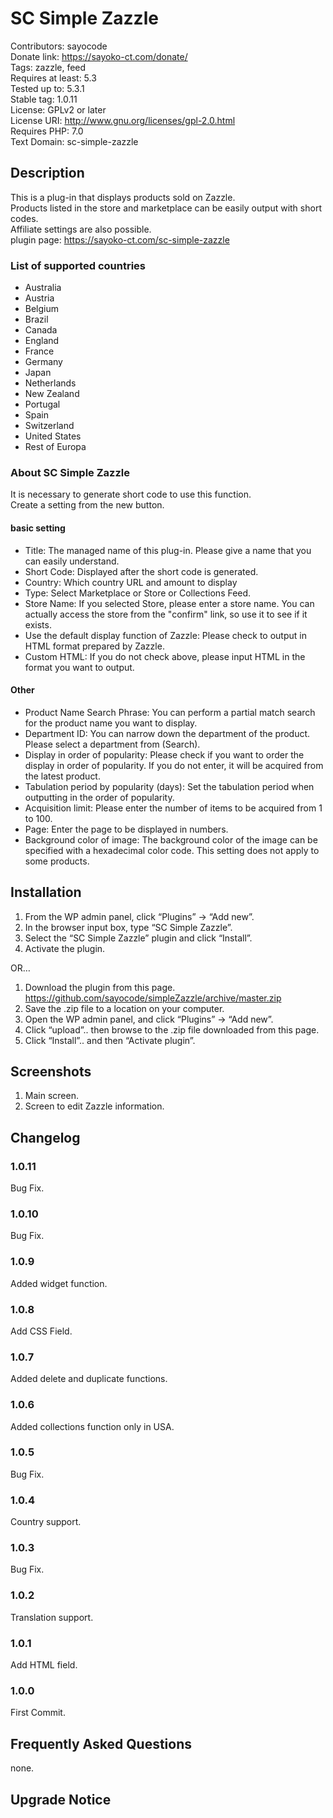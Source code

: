 # SC Simple Zazzle  
Contributors: sayocode  
Donate link: https://sayoko-ct.com/donate/  
Tags: zazzle, feed  
Requires at least: 5.3  
Tested up to: 5.3.1  
Stable tag: 1.0.11  
License: GPLv2 or later  
License URI: http://www.gnu.org/licenses/gpl-2.0.html  
Requires PHP: 7.0  
Text Domain: sc-simple-zazzle  


## Description  

This is a plug-in that displays products sold on Zazzle.  
Products listed in the store and marketplace can be easily output with short codes.  
Affiliate settings are also possible.  
plugin page: https://sayoko-ct.com/sc-simple-zazzle  

### List of supported countries  
* Australia  
* Austria  
* Belgium  
* Brazil  
* Canada  
* England  
* France  
* Germany  
* Japan  
* Netherlands  
* New Zealand  
* Portugal  
* Spain  
* Switzerland  
* United States  
* Rest of Europa  

### About SC Simple Zazzle  
It is necessary to generate short code to use this function.  
Create a setting from the new button.  

#### basic setting  
* Title: The managed name of this plug-in. Please give a name that you can easily understand.  
* Short Code: Displayed after the short code is generated.  
* Country: Which country URL and amount to display  
* Type: Select Marketplace or Store or Collections Feed.  
* Store Name: If you selected Store, please enter a store name. You can actually access the store from the "confirm" link, so use it to see if it exists.  
* Use the default display function of Zazzle: Please check to output in HTML format prepared by Zazzle.  
* Custom HTML: If you do not check above, please input HTML in the format you want to output.  

#### Other  
* Product Name Search Phrase: You can perform a partial match search for the product name you want to display.  
* Department ID: You can narrow down the department of the product. Please select a department from (Search).  
* Display in order of popularity: Please check if you want to order the display in order of popularity. If you do not enter, it will be acquired from the latest product.  
* Tabulation period by popularity (days): Set the tabulation period when outputting in the order of popularity.  
* Acquisition limit: Please enter the number of items to be acquired from 1 to 100.  
* Page: Enter the page to be displayed in numbers.  
* Background color of image: The background color of the image can be specified with a hexadecimal color code. This setting does not apply to some products.  


## Installation  
1. From the WP admin panel, click “Plugins” -> “Add new”.  
2. In the browser input box, type “SC Simple Zazzle”.  
3. Select the “SC Simple Zazzle” plugin and click “Install”.  
4. Activate the plugin.  
  
OR…  
  
1. Download the plugin from this page. https://github.com/sayocode/simpleZazzle/archive/master.zip  
2. Save the .zip file to a location on your computer.  
3. Open the WP admin panel, and click “Plugins” -> “Add new”.  
4. Click “upload”.. then browse to the .zip file downloaded from this page.  
5. Click “Install”.. and then “Activate plugin”.  

## Screenshots  

1. Main screen.  
2. Screen to edit Zazzle information.  

## Changelog   

### 1.0.11 
Bug Fix.  

### 1.0.10 
Bug Fix.  

### 1.0.9  
Added widget function.  

### 1.0.8  
Add CSS Field.  

### 1.0.7  
Added delete and duplicate functions.  

### 1.0.6 
Added collections function only in USA.  

### 1.0.5 
Bug Fix.  

### 1.0.4 
Country support.  

### 1.0.3 
Bug Fix.  

### 1.0.2  
Translation support.  

### 1.0.1  
Add HTML field.  
  
### 1.0.0  
First Commit.  

## Frequently Asked Questions 
none.

## Upgrade Notice
